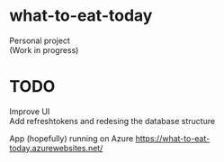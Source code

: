 # what-to-eat-today
Personal project  
(Work in progress)

# TODO  
Improve UI  
Add refreshtokens and redesing the database structure

App (hopefully) running on Azure https://what-to-eat-today.azurewebsites.net/
